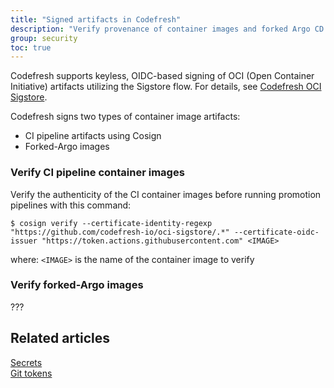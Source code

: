 ```yaml
---
title: "Signed artifacts in Codefresh"
description: "Verify provenance of container images and forked Argo CD images"
group: security 
toc: true
---
```




Codefresh supports keyless, OIDC-based signing of OCI (Open Container Initiative) artifacts utilizing the Sigstore flow. For details, see [Codefresh OCI Sigstore](https://github.com/codefresh-io/oci-sigstore).

Codefresh signs two types of container image artifacts:
* CI pipeline artifacts using Cosign
* Forked-Argo images

### Verify CI pipeline container images

Verify the authenticity of the CI container images before running promotion pipelines with this command:

`$ cosign verify --certificate-identity-regexp "https://github.com/codefresh-io/oci-sigstore/.*" --certificate-oidc-issuer "https://token.actions.githubusercontent.com" <IMAGE>`  

where: 
`<IMAGE>` is the name of the container image to verify

### Verify forked-Argo images
???

## Related articles
[Secrets]({site.baseurl}}/docs/reference/secrets/)  
[Git tokens]({site.baseurl}}/docs/security/git-tokens/)  

